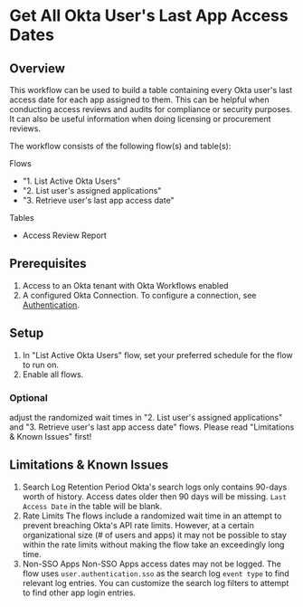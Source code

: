 # Get All Okta User's Last App Access Dates

## Overview
This workflow can be used to build a table containing every Okta user's last access date for each app assigned to them. This can be helpful when conducting access reviews and audits for compliance or security purposes. It can also be useful information when doing licensing or procurement reviews.


The workflow consists of the following flow(s) and table(s):

Flows
- "1. List Active Okta Users"
- "2. List user's assigned applications"
- "3. Retrieve user's last app access date"

Tables
- Access Review Report

## Prerequisites
1. Access to an Okta tenant with Okta Workflows enabled
2. A configured Okta Connection. To configure a connection, see [Authentication](https://help.okta.com/wf/en-us/Content/Topics/Workflows/connector-reference/okta/overviews/authorization.htm).

## Setup
1. In "List Active Okta Users" flow, set your preferred schedule for the flow to run on.
2. Enable all flows.

### Optional
adjust the randomized wait times in "2. List user's assigned applications" and "3. Retrieve user's last app access date" flows. Please read "Limitations & Known Issues" first!


## Limitations & Known Issues
1. Search Log Retention Period
    Okta's search logs only contains 90-days worth of history. Access dates older then 90 days will be missing. `Last Access Date` in the table will be blank.
2. Rate Limits
    The flows include a randomized wait time in an attempt to prevent breaching Okta's API rate limits. However, at a certain organizational size (# of users and apps) it may not be possible to stay within the rate limits without making the flow take an exceedingly long time.
3. Non-SSO Apps
    Non-SSO Apps access dates may not be logged. The flow uses `user.authentication.sso` as the search log `event type` to find relevant log entries. You can customize the search log filters to attempt to find other app login entries.


